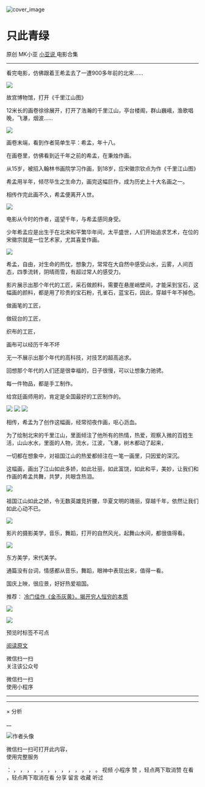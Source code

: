 ![cover_image](https://mmbiz.qpic.cn/mmbiz_jpg/A8SKDch4cJEIMYj6IXStI9X9A0mED5oSBM2pWcPkLhmjhWw1zDTicO1k5gKp0pEzefYwgMUJcnjClDQ6A1icVyUQ/0?wx_fmt=jpeg)

#  只此青绿

原创  MK小亚  [ 小亚说 ](https://mp.weixin.qq.com/mp/appmsgalbum?__biz=MzUxNDAwNTk0MQ==&action=getalbum&album_id=2799748994343190529#wechat_redirect) 电影合集

__ _ _ _ _

看完电影，仿佛跟着王希孟去了一遭900多年前的北宋……

![](https://mmbiz.qpic.cn/mmbiz_jpg/A8SKDch4cJEIMYj6IXStI9X9A0mED5oS80NViaCicWN1BlMzleorgBHPewhvCBiaVbNnNyyKl8zf0LN0Gp2H4Aebw/640?wx_fmt=jpeg)

故宫博物馆，打开《千里江山图》

12米长的画卷徐徐展开，打开了浩瀚的千里江山，亭台楼阁，群山巍峨，渔歌唱晚，飞瀑，烟波……

![](https://mmbiz.qpic.cn/mmbiz_jpg/A8SKDch4cJEIMYj6IXStI9X9A0mED5oSbVrSiabOK6aWscjx8RhvviatGgDw6s3AH3K6yekVyG4RibJ5xyp0iaK4icA/640?wx_fmt=jpeg)

画卷末端，看到作者简单生平：希孟，年十八。

在画卷里，仿佛看到近千年之前的希孟，在秉烛作画。  

  

从15岁，被招入翰林书画院学习作画，到18岁，应宋徽宗钦点为作《千里江山图》

希孟用半年，倾尽毕生之生命力，画完这幅巨作，成为历史上十大名画之一。  

相传作完此画不久，希孟便离开人世。

  

![](https://mmbiz.qpic.cn/mmbiz_jpg/A8SKDch4cJEIMYj6IXStI9X9A0mED5oS80NViaCicWN1BlMzleorgBHPewhvCBiaVbNnNyyKl8zf0LN0Gp2H4Aebw/640?wx_fmt=jpeg)

电影从今时的作者，遥望千年，与希孟感同身受。

少年希孟应是出生于在北宋和平繁华年间，太平盛世，人们开始追求艺术，在位的宋徽宗就是一位艺术家，尤其喜爱作画。  

![](https://mmbiz.qpic.cn/mmbiz_jpg/A8SKDch4cJEIMYj6IXStI9X9A0mED5oSkOib8sqNaxozh9FN3Id4t2SnwupgxbHzicuRBFibzMWALsEoPQDCGXrdg/640?wx_fmt=jpeg)

希孟，自由，对生命的热忱，想象力，常常在大自然中感受山水，云雾，人间百态，四季流转，阴晴雨雪，有超过常人的感受力。

影片展示出那个年代的工匠，采石做颜料，需要在悬崖峭壁间，才能采到宝石，这幅画的颜料，都是用了珍贵的宝石粉，孔雀石，蓝宝石，因此，穿越千年不掉色。

做画笔的工匠，

做砚台的工匠，

织布的工匠，

画布可以经历千年不坏

无一不展示出那个年代的高科技，对技艺的超高追求。  

回想那个年代的人们还是很幸福的，日子很慢，可以让想象力驰骋。

每一件物品，都是手工制作。

给宫廷画师用的，肯定是全国最好的工匠制作的。

![](https://mmbiz.qpic.cn/mmbiz_jpg/A8SKDch4cJEIMYj6IXStI9X9A0mED5oSReFmAXFdfvlBG747KBvxLQGLVlth4cQM4PPTGclo0hmu86jGsYGwIQ/640?wx_fmt=jpeg)
![](https://mmbiz.qpic.cn/mmbiz_jpg/A8SKDch4cJEIMYj6IXStI9X9A0mED5oSEzZ1ymHibVAJ2r7MGPHF64lvv65IxX9VBfENvYZOuiaxSzgjToTESNfQ/640?wx_fmt=jpeg)
![](https://mmbiz.qpic.cn/mmbiz_jpg/A8SKDch4cJEIMYj6IXStI9X9A0mED5oS57PNdRwvBhPH1rCxSy6T6uDKDy1mepnmtvZYuMWHjmQG6wptiay3nVw/640?wx_fmt=jpeg)

相传，希孟为了创作这幅画，经常彻夜作画，呕心沥血。

为了绘制北宋的千里江山，里面倾注了他所有的热情，热爱，观察入微的百姓生活，山山水水，里面的人物，流水，江波，飞瀑，树木都动了起来，  

一切都在想象中，对祖国江山的热爱都倾注在一笔一画里，只因爱的深沉。

这幅画，画出了江山如此多娇，如此壮丽，如此富饶，如此和平，美妙，让我们和作画的希孟共舞，共梦，共眼含热泪。

![](https://mmbiz.qpic.cn/mmbiz_jpg/A8SKDch4cJEIMYj6IXStI9X9A0mED5oSAic7uia7DXhOcYSG5nJnPkpnebWeLiaC2O2BA63n8KiaaSAPtzH1TJawEQ/640?wx_fmt=jpeg)

祖国江山如此之娇，令无数英雄竞折腰，华夏文明的瑰丽，穿越千年，依然让我们如此心动不已。

![](https://mmbiz.qpic.cn/mmbiz_jpg/A8SKDch4cJEIMYj6IXStI9X9A0mED5oSu5ib7q7mrZt4iar9iaFGKATzFPbN1L0nyRklQV3ZqrYgwSKMEL3QgMKvg/640?wx_fmt=jpeg)

影片的摄影美学，音乐，舞蹈，打开的自然风光，起舞山水间，都很值得看。

![](https://mmbiz.qpic.cn/mmbiz_jpg/A8SKDch4cJEIMYj6IXStI9X9A0mED5oSNyicIAs0m0fvcg00yuBzYgnCoTZUNZibafZKGNhz0DTDLxYh9VwzqzUA/640?wx_fmt=jpeg)

东方美学，宋代美学。

通篇没有台词，情感都从音乐，舞蹈，眼神中表现出来，值得一看。

国庆上映，很应景，好好热爱祖国。

  

  

推荐： [ 冷门佳作《金币灰黄》，揭开穷人恒穷的本质
](https://mp.weixin.qq.com/s?__biz=MzUxNDAwNTk0MQ==&mid=2247485030&idx=1&sn=67c99dc63d974f62f49ab281059aa1d5&scene=21#wechat_redirect)  

  

![](https://mmbiz.qpic.cn/mmbiz_gif/b96CibCt70iaZ7Bia3Wm91cEuWhERXfCYjTia9tf7aMjVBNRETSa2NpGjCV6tyNvgCLos8LBgwEgxcwaIw8zdOsG7A/640?wx_fmt=gif)

![](https://mmbiz.qpic.cn/mmbiz_jpg/A8SKDch4cJEicCnqTxiatgGquhIicZ1wJ1Dth5YOOzoYV7U4N3HmiaO0vVAzjOpBVdtF0gnL632Fc7HqiaDmgveQDEw/640?wx_fmt=jpeg)

  

预览时标签不可点

[ 阅读原文 ](javascript:;)

微信扫一扫  
关注该公众号



微信扫一扫  
使用小程序

****



****



×  分析

__

![作者头像](http://mmbiz.qpic.cn/mmbiz_png/A8SKDch4cJE0KicTMyrVCx3VLqEgic5sJ1V5QeGZTibG9GLZlSCXSj5ByXNkib5PBrZVMkI41KKxgwE1K9gfypUeRg/0?wx_fmt=png)

微信扫一扫可打开此内容，  
使用完整服务

：  ，  ，  ，  ，  ，  ，  ，  ，  ，  ，  ，  ，  。  视频  小程序  赞  ，轻点两下取消赞  在看  ，轻点两下取消在看
分享  留言  收藏  听过

